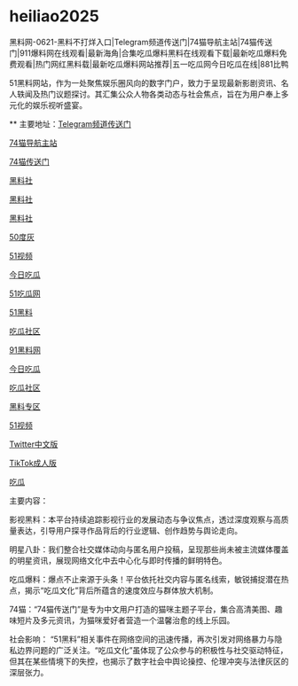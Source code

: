 # heiliao2025
黑料网-0621-黑料不打烊入口|Telegram频道传送门|74猫导航主站|74猫传送门|911爆料网在线观看|最新海角|合集吃瓜爆料黑料在线观看下载|最新吃瓜爆料免费观看|热门网红黑料载|最新吃瓜爆料网站推荐|五一吃瓜网今日吃瓜在线|881比鸭

51黑料网站，作为一处聚焦娱乐圈风向的数字门户，致力于呈现最新影剧资讯、名人轶闻及热门议题探讨。其汇集公众人物各类动态与社会焦点，旨在为用户奉上多元化的娱乐视听盛宴。

** 主要地址：<a href="https://74mao.com/">Telegram频道传送门</a>

<a href="https://74mao.com/">74猫导航主站</a>

<a href="https://74mao.com/">74猫传送门</a>

<a href="https://pi36-2.pages.dev/">黑料社</a>

<a href="https://hls-19.pages.dev/">黑料社</a>

<a href="https://hls-15.pages.dev/">黑料社</a>

<a href="https://pi1-01.pages.dev/">50度灰</a>

<a href="https://hj-1301.pages.dev/">51视频</a>

<a href="https://cg30-5.pages.dev/">今日吃瓜</a>

<a href="https://pi124.pages.dev/">51吃瓜网</a>

<a href="https://cg85.pages.dev/">51黑料</a>

<a href="https://cg863.pages.dev/">吃瓜社区</a>

<a href="https://cg963.pages.dev/">91黑料网</a>

<a href="https://cg30-5.pages.dev/">今日吃瓜</a>

<a href="https://cg863.pages.dev/">吃瓜社区</a>

<a href="https://cg11-1.pages.dev/">黑料专区</a>

<a href="https://hj-1321.pages.dev/">51视频</a>

<a href="https://tt-01.pages.dev/">Twitter中文版</a>

<a href="https://cg99.pages.dev/">TikTok成人版</a>

<a href="https://pi1-1.pages.dev/">吃瓜</a>


主要内容：

影视黑料：本平台持续追踪影视行业的发展动态与争议焦点，透过深度观察与高质量表达，引导用户探寻作品背后的行业逻辑、创作趋势与舆论走向。

明星八卦：我们整合社交媒体动向与匿名用户投稿，呈现那些尚未被主流媒体覆盖的明星资讯，展现网络文化中去中心化与即时传播的鲜明特色。

吃瓜爆料：爆点不止来源于头条！平台依托社交内容与匿名线索，敏锐捕捉潜在热点，揭示“吃瓜文化”背后所蕴含的速度效应与群体放大机制。

74猫：“74猫传送门”是专为中文用户打造的猫咪主题子平台，集合高清美图、趣味短片及多元资讯，为猫咪爱好者营造一个温馨治愈的线上乐园。

社会影响：
“51黑料”相关事件在网络空间的迅速传播，再次引发对网络暴力与隐私边界问题的广泛关注。“吃瓜文化”虽体现了公众参与的积极性与社交驱动特征，但其在某些情境下的失控，也揭示了数字社会中舆论操控、伦理冲突与法律灰区的深层张力。
